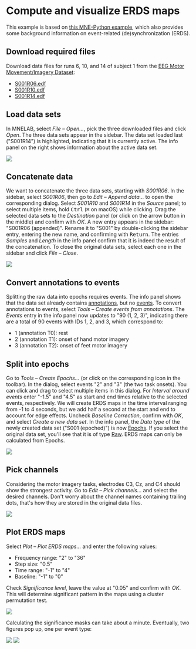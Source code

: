 # Compute and visualize ERDS maps

This example is based on [this MNE-Python example](https://mne.tools/dev/auto_examples/time_frequency/time_frequency_erds.html), which also provides some background information on event-related (de)synchronization (ERDS).

## Download required files
Download data files for runs 6, 10, and 14 of subject 1 from the [EEG Motor Movement/Imagery Dataset](https://physionet.org/content/eegmmidb/1.0.0/):
- [S001R06.edf](https://physionet.org/files/eegmmidb/1.0.0/S001/S001R06.edf?download)
- [S001R10.edf](https://physionet.org/files/eegmmidb/1.0.0/S001/S001R10.edf?download)
- [S001R14.edf](https://physionet.org/files/eegmmidb/1.0.0/S001/S001R14.edf?download)

## Load data sets
In MNELAB, select _File – Open..._, pick the three downloaded files and click _Open_.
The three data sets appear in the sidebar. The data set loaded last ("S001R14") is highlighted, indicating that it is currently active.
The info panel on the right shows information about the active data set.

![](./images/erds_maps/data_sets_loaded.png)

## Concatenate data
We want to concatenate the three data sets, starting with _S001R06_.
In the sidebar, select _S001R06_, then go to _Edit – Append data..._ to open the corresponding dialog.
Select _S001R10_ and _S001R14_ in the _Source_ panel; to select multiple items, hold <kbd>Ctrl</kbd> (<kbd>⌘</kbd> on macOS) while clicking.
Drag the selected data sets to the _Destination_ panel (or click on the arrow button in the middle) and confirm with _OK_.
A new entry appears in the sidebar: "S001R06 (appended)".
Rename it to "S001" by double-clicking the sidebar entry, entering the new name, and confirming with <kbd>Return</kbd>.
The entries _Samples_ and _Length_ in the info panel confirm that it is indeed the result of the concatenation.
To close the original data sets, select each one in the sidebar and click _File – Close_.

![](./images/erds_maps/append_data.png)

## Convert annotations to events
Splitting the raw data into epochs requires events.
The info panel shows that the data set already contains [annotations](https://mne.tools/stable/glossary.html#term-annotations), but no [events](https://mne.tools/stable/glossary.html#term-events).
To convert annotations to events, select _Tools – Create events from annotations_.
The _Events_ entry in the info panel now updates to "90 (1, 2, 3)", indicating there are a total of 90 events with IDs 1, 2, and 3, which correspond to:
- 1 (annotation T0): rest
- 2 (annotation T1): onset of hand motor imagery
- 3 (annotation T2): onset of feet motor imagery

## Split into epochs
Go to _Tools – Create Epochs..._ (or click on the corresponding icon in the toolbar).
In the dialog, select events "2" and "3" (the two task onsets).
You can click and drag to select multiple items in this dialog.
For _Interval around events_ enter "-1.5" and "4.5" as start and end times relative to the selected events, respectively.
We will create ERDS maps in the time interval ranging from -1 to 4 seconds, but we add half a second at the start and end to account for edge effects.
Uncheck _Baseline Correction_, confirm with _OK_, and select _Create a new data set_.
In the info panel, the _Data type_ of the newly created data set ("S001 (epoched)") is now [Epochs](https://mne.tools/stable/glossary.html#term-epochs).
If you select the original data set, you'll see that it is of type [Raw](https://mne.tools/stable/glossary.html#term-raw).
ERDS maps can only be calculated from Epochs.

![](./images/erds_maps/create_epochs.png)

## Pick channels
Considering the motor imagery tasks, electrodes C3, Cz, and C4 should show the strongest activity.
Go to _Edit – Pick channels..._ and select the desired channels.
Don't worry about the channel names containing trailing dots, that's how they are stored in the original data files.

![](./images/erds_maps/pick_channels.png)

## Plot ERDS maps
Select _Plot – Plot ERDS maps..._ and enter the following values:
- Frequency range: "2" to "36"
- Step size: "0.5"
- Time range: "-1" to "4"
- Baseline: "-1" to "0"

Check _Significance level_, leave the value at "0.05" and confirm with _OK_. This will determine significant pattern in the maps using a cluster permutation test.

![](./images/erds_maps/plot_erds_maps.png)

Calculating the significance masks can take about a minute.
Eventually, two figures pop up, one per event type:

![](./images/erds_maps/result_hand.png)
![](./images/erds_maps/result_feet.png)
